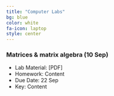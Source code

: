 ```yaml
---
title: "Computer Labs"
bg: blue
color: white
fa-icon: laptop
style: center
---
```


### Matrices & matrix algebra (10 Sep)

- Lab Material: [PDF]
- Homework: Content
- Due Date: 22 Sep
- Key: Content
